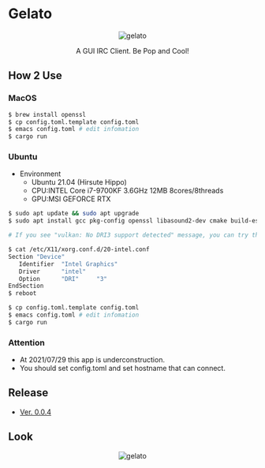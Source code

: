 # Gelato
<div align="center">
  <img src="https://github.com/lilybrevec/gelato/blob/images/gelato-logo.png" alt="gelato" title="Gelato Logo">
  <p> A GUI IRC Client. Be Pop and Cool! </p>
</div>

## How 2 Use
### MacOS

```sh
$ brew install openssl
$ cp config.toml.template config.toml
$ emacs config.toml # edit infomation
$ cargo run
```

### Ubuntu
- Environment
  - Ubuntu 21.04 (Hirsute Hippo)
  - CPU:INTEL Core i7-9700KF 3.6GHz 12MB 8cores/8threads
  - GPU:MSI GEFORCE RTX


```sh
$ sudo apt update && sudo apt upgrade
$ sudo apt install gcc pkg-config openssl libasound2-dev cmake build-essential python3 libfreetype6-dev libexpat-dev libexpat1-dev libxcb-composite0-dev libssl-dev libx11-dev gcc-multilib libxkbcommon-dev libfontconfig1-dev

# If you see "vulkan: No DRI3 support detected" message, you can try the below.

$ cat /etc/X11/xorg.conf.d/20-intel.conf
Section "Device"
   Identifier  "Intel Graphics"
   Driver      "intel"
   Option      "DRI"     "3"
EndSection
$ reboot

$ cp config.toml.template config.toml
$ emacs config.toml # edit infomation
$ cargo run
```

### Attention
- At 2021/07/29 this app is underconstruction.
- You should set config.toml and set hostname that can connect.

## Release
- [Ver. 0.0.4](https://github.com/lilybrevec/gelato/releases/tag/0.0.4)

## Look
<div align="center">
   <img src="https://github.com/lilybrevec/gelato/blob/images/gelato-screen.png" alt="gelato" title="Gelato Screen">
</div>